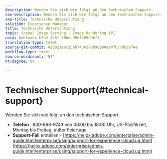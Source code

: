 ```yaml
---
description: Wenden Sie sich wie folgt an den technischen Support.
seo-description: Wenden Sie sich wie folgt an den technischen Support.
seo-title: Technische Unterstützung
solution: Experience Manager
title: Technische Unterstützung
topic: Scene7 Image Serving - Image Rendering API
uuid: bab5aab4-b5a3-4c8f-80bd-d9e3289b9bff
translation-type: tm+mt
source-git-commit: 420021e6c15bb7434379b90990ed4f6c7d695f4e
workflow-type: tm+mt
source-wordcount: '57'
ht-degree: 0%

---
```



# Technischer Support{#technical-support}

Wenden Sie sich wie folgt an den technischen Support.

* **Telefon** : 800-898-9743 von 06:00 bis 18:00 Uhr, US-Pazifikzeit, Montag bis Freitag, außer Feiertage.
* **Support-Fall**  erstellen -  [https://helpx.adobe.com/enterprise/admin-guide.html/enterprise/using/support-for-experience-cloud.ug.html](https://helpx.adobe.com/enterprise/admin-guide.html/enterprise/using/support-for-experience-cloud.ug.html)

